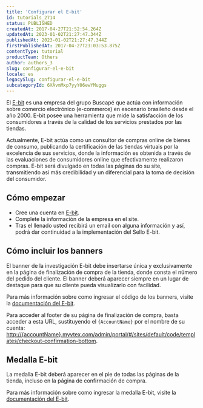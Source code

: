 ```yaml
---
title: 'Configurar el E-bit'
id: tutorials_2714
status: PUBLISHED
createdAt: 2017-04-27T21:52:54.264Z
updatedAt: 2023-01-02T21:27:47.344Z
publishedAt: 2023-01-02T21:27:47.344Z
firstPublishedAt: 2017-04-27T23:03:53.875Z
contentType: tutorial
productTeam: Others
author: authors_3
slug: configurar-el-e-bit
locale: es
legacySlug: configurar-el-e-bit
subcategoryId: 6XAvmMxp7yyY06ewYMuggs
---
```


El [E-bit](http://www.ebit.com.br/ "E-bit") es una empresa del grupo Buscapé que actúa con información sobre comercio electrónico (e-commerce) en escenario brasileño desde el año 2000. E-bit posee una herramienta que mide la satisfacción de los consumidores a través de la calidad de los servicios prestados por las tiendas.

Actualmente, E-bit actúa como un consultor de compras online de bienes de consumo, publicando la certificación de las tiendas virtuais por la excelencia de sus servicios, donde la información es obtenida a través de las evaluaciones de consumidores online que efectivamente realizaron compras. E-bit será divulgado en todas las páginas do su site, transmitiendo así más credibilidad y un diferencial para la toma de decisión del consumidor.

## Cómo empezar

- Cree una cuenta en [E-bit](https://company.ebit.com.br/cadastro-de-loja).
- Complete la información de la empresa en el site.
- Tras el llenado usted recibirá un email con alguna información y así, podrá dar continuidad a la implementación del Sello E-bit.

## Cómo incluir los banners

El banner de la investigación E-bit debe insertarse única y exclusivamente en la página de finalización de compra de la tienda, donde consta el número del pedido del cliente. El banner deberá aparecer siempre en un lugar de destaque para que su cliente pueda visualizarlo con facilidad. 

Para más información sobre como ingresar el código de los banners, visite la [documentación del E-bit](https://ebit.com.br/developer/codigo-do-banner).

Para acceder al footer de su página de finalización de compra, basta acceder a esta URL, sustituyendo el `{AccountName}` por el nombre de su cuenta: [http://{accountName}.myvtex.com/admin/portal/#/sites/default/code/templates/checkout-confirmation-bottom](http://nomedaloja.myvtex.com.br/admin/portal/#/sites/default/code/templates/checkout-confirmation-bottom).

## Medalla E-bit

La medalla E-bit deberá aparecer en el pie de todas las páginas de la tienda, incluso en la página de confirmación de compra. 

Para más información sobre como ingresar la medalla E-bit, visite la [documentación del E-bit](https://ebit.com.br/developer/codigo-da-medalha).
